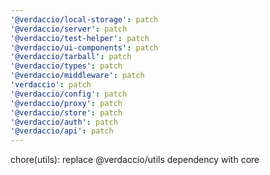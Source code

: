 ```yaml
---
'@verdaccio/local-storage': patch
'@verdaccio/server': patch
'@verdaccio/test-helper': patch
'@verdaccio/ui-components': patch
'@verdaccio/tarball': patch
'@verdaccio/types': patch
'@verdaccio/middleware': patch
'verdaccio': patch
'@verdaccio/config': patch
'@verdaccio/proxy': patch
'@verdaccio/store': patch
'@verdaccio/auth': patch
'@verdaccio/api': patch
---
```


chore(utils): replace @verdaccio/utils dependency with core
